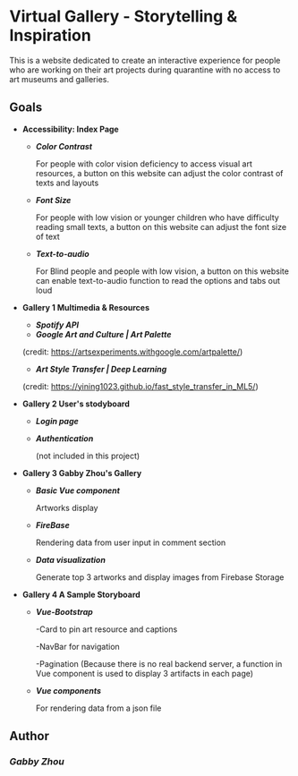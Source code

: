 # Virtual Gallery - Storytelling & Inspiration

This is a website dedicated to create an interactive experience for people who are working on their art projects during quarantine with no access to art museums and galleries.

## Goals

* **Accessibility: Index Page**
  * _**Color Contrast**_
    
    For people with color vision deficiency to access visual art resources, a button on this website can adjust the color contrast of texts and layouts
    
  * _**Font Size**_
  
    For people with low vision or younger children who have difficulty reading small texts, a button on this website can adjust the font size of text
    
  * _**Text-to-audio**_
    
    For Blind people and people with low vision, a button on this website can enable text-to-audio function to read the options and tabs out loud
    

* **Gallery 1 Multimedia & Resources**
  * _**Spotify API**_
  * _**Google Art and Culture | Art Palette**_ 

   (credit: https://artsexperiments.withgoogle.com/artpalette/)
  * _**Art Style Transfer | Deep Learning**_

   (credit: https://yining1023.github.io/fast_style_transfer_in_ML5/)

* **Gallery 2 User's stodyboard**
  * _**Login page**_
  * _**Authentication**_ 

    (not included in this project)

* **Gallery 3 Gabby Zhou's Gallery**
  * _**Basic Vue component**_  

    Artworks display
  * _**FireBase**_ 

    Rendering data from user input in comment section
  * _**Data visualization**_

    Generate top 3 artworks and display images from Firebase Storage

* **Gallery 4 A Sample Storyboard**
  * _**Vue-Bootstrap**_

    -Card to pin art resource and captions

    -NavBar for navigation 

    -Pagination (Because there is no real backend server, a function in Vue component is used to display 3 artifacts in each page)
  * _**Vue components**_

    For rendering data from a json file

## Author
### _Gabby Zhou_
